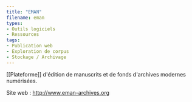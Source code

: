 ```yaml
---
title: "EMAN"
filename: eman
types:
- Outils logiciels
- Ressources
tags:
- Publication web
- Exploration de corpus
- Stockage / Archivage
---
```


[[Plateforme]] d'édition de manuscrits et de fonds d'archives modernes numérisées.

Site web : <http://www.eman-archives.org>

